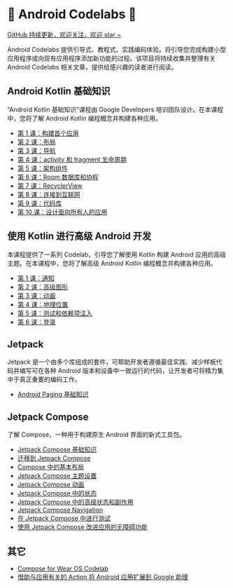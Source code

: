 # 🤖 Android Codelabs 🤖

[GitHub 持续更新，欢迎关注，欢迎 star ~](https://github.com/smallmarker/AndroidCodelabs)

Android Codelabs 提供引导式、教程式、实践编码体验。将引导您完成构建小型应用程序或向现有应用程序添加新功能的过程。该项目将持续收集并整理有关 Android Codelabs 相关文章，提供给感兴趣的读者进行阅读。

## Android Kotlin 基础知识

“Android Kotlin 基础知识”课程由 Google Developers 培训团队设计。在本课程中，您将了解 Android Kotlin 编程概念并构建各种应用。

- [第 1 课：构建首个应用]()
- [第 2 课：布局]()
- [第 3 课：导航]()
- [第 4 课：activity 和 fragment 生命周期]()
- [第 5 课：架构组件]()
- [第 6 课：Room 数据库和协程]()
- [第 7 课：RecyclerView]()
- [第 8 课：连接到互联网]()
- [第 9 课：代码库]()
- [第 10 课：设计面向所有人的应用]()

## 使用 Kotlin 进行高级 Android 开发

本课程提供了一系列 Codelab，引导您了解使用 Kotlin 构建 Android 应用的高级主题。在本课程中，您将了解高级 Android Kotlin 编程概念并构建各种应用。

- [第 1 课：通知](https://github.com/smallmarker/AndroidCodelabs/tree/main/resume/%E4%BD%BF%E7%94%A8%20Kotlin%20%E8%BF%9B%E8%A1%8C%E9%AB%98%E7%BA%A7%20Android%20%E5%BC%80%E5%8F%91/%E7%AC%AC%201%20%E8%AF%BE%EF%BC%9A%E9%80%9A%E7%9F%A5)
- [第 2 课：高级图形](https://github.com/smallmarker/AndroidCodelabs/tree/main/resume/%E4%BD%BF%E7%94%A8%20Kotlin%20%E8%BF%9B%E8%A1%8C%E9%AB%98%E7%BA%A7%20Android%20%E5%BC%80%E5%8F%91/%E7%AC%AC%202%20%E8%AF%BE%EF%BC%9A%E9%AB%98%E7%BA%A7%E5%9B%BE%E5%BD%A2)
- [第 3 课：动画](https://github.com/smallmarker/AndroidCodelabs/tree/main/resume/%E4%BD%BF%E7%94%A8%20Kotlin%20%E8%BF%9B%E8%A1%8C%E9%AB%98%E7%BA%A7%20Android%20%E5%BC%80%E5%8F%91/%E7%AC%AC%203%20%E8%AF%BE%EF%BC%9A%E5%8A%A8%E7%94%BB)
- [第 4 课：地理位置]()
- [第 5 课：测试和依赖项注入]()
- [第 6 课：登录]()

## Jetpack 
Jetpack 是一个由多个库组成的套件，可帮助开发者遵循最佳实践、减少样板代码并编写可在各种 Android 版本和设备中一致运行的代码，让开发者可将精力集中于真正重要的编码工作。
- [Android Paging 基础知识](https://github.com/smallmarker/AndroidCodelabs/blob/main/resume/jetpack/Android%20Paging%20%E5%9F%BA%E7%A1%80%E7%9F%A5%E8%AF%86.md)

## Jetpack Compose
了解 Compose，一种用于构建原生 Android 界面的新式工具包。  
- [Jetpack Compose 基础知识](https://github.com/smallmarker/AndroidCodelabs/blob/main/resume/jetpack_compose/Jetpack%20Compose%20%E5%9F%BA%E7%A1%80%E7%9F%A5%E8%AF%86.md)
- [迁移到 Jetpack Compose](https://github.com/smallmarker/AndroidCodelabs/blob/main/resume/jetpack_compose/%E8%BF%81%E7%A7%BB%E5%88%B0%20Jetpack%20Compose.md)
- [Compose 中的基本布局](https://github.com/smallmarker/AndroidCodelabs/blob/main/resume/jetpack_compose/Compose%20%E4%B8%AD%E7%9A%84%E5%9F%BA%E6%9C%AC%E5%B8%83%E5%B1%80.md)
- [Jetpack Compose 主题设置](https://github.com/smallmarker/AndroidCodelabs/blob/main/resume/jetpack_compose/Jetpack%20Compose%20%E4%B8%BB%E9%A2%98%E8%AE%BE%E7%BD%AE.md)
- [Jetpack Compose 动画](https://github.com/smallmarker/AndroidCodelabs/blob/main/resume/jetpack_compose/%E5%9C%A8%20Jetpack%20Compose%20%E4%B8%AD%E4%B8%BA%E5%85%83%E7%B4%A0%E6%B7%BB%E5%8A%A0%E5%8A%A8%E7%94%BB%E6%95%88%E6%9E%9C.md)
- [Jetpack Compose 中的状态](https://github.com/smallmarker/AndroidCodelabs/blob/main/resume/jetpack_compose/Jetpack%20Compose%20%E4%B8%AD%E7%9A%84%E7%8A%B6%E6%80%81.md)
- [Jetpack Compose 中的高级状态和副作用](https://github.com/smallmarker/AndroidCodelabs/blob/main/resume/jetpack_compose/Jetpack%20Compose%20%E4%B8%AD%E7%9A%84%E9%AB%98%E7%BA%A7%E7%8A%B6%E6%80%81%E5%92%8C%E9%99%84%E5%B8%A6%E6%95%88%E5%BA%94.md)
- [Jetpack Compose Navigation](https://github.com/smallmarker/AndroidCodelabs/blob/main/resume/jetpack_compose/Jetpack%20Compose%20Navigation.md)
- [在 Jetpack Compose 中进行测试](https://github.com/smallmarker/AndroidCodelabs/blob/main/resume/jetpack_compose/%E5%9C%A8%20Jetpack%20Compose%20%E4%B8%AD%E8%BF%9B%E8%A1%8C%E6%B5%8B%E8%AF%95.md)
- [使用 Jetpack Compose 改进应用的无障碍功能](https://github.com/smallmarker/AndroidCodelabs/blob/main/resume/jetpack_compose/%20%E4%BD%BF%E7%94%A8%20Jetpack%20Compose%20%E6%94%B9%E8%BF%9B%E5%BA%94%E7%94%A8%E7%9A%84%E6%97%A0%E9%9A%9C%E7%A2%8D%E5%8A%9F%E8%83%BD.md)

## 其它
- [Compose for Wear OS Codelab](https://github.com/smallmarker/AndroidCodelabs/blob/main/resume/Compose%20for%20Wear%20OS%20Codelab.md)
- [借助与应用有关的 Action 将 Android 应用扩展到 Google 助理](https://github.com/smallmarker/AndroidCodelabs/blob/main/resume/%E5%80%9F%E5%8A%A9%E4%B8%8E%E5%BA%94%E7%94%A8%E6%9C%89%E5%85%B3%E7%9A%84%20Action%20%E5%B0%86%20Android%20%E5%BA%94%E7%94%A8%E6%89%A9%E5%B1%95%E5%88%B0%20Google%20%E5%8A%A9%E7%90%86.md)
